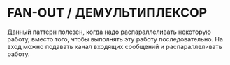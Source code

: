 # FAN-OUT / ДЕМУЛЬТИПЛЕКСОР

Данный паттерн полезен, когда надо распараллеливать некоторую работу, вместо того, чтобы выполнять эту работу
последовательно. На вход можно подавать канал входящих сообщений и распараллеливать работу.